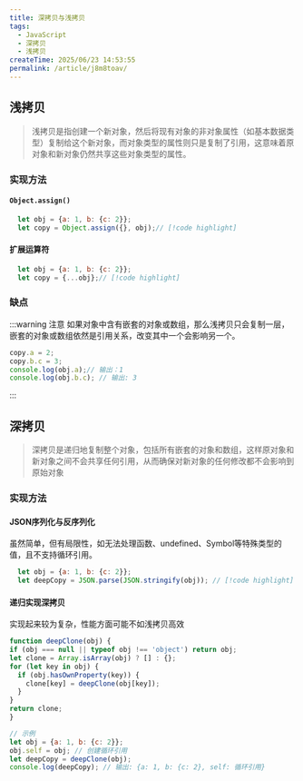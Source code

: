 ```yaml
---
title: 深拷贝与浅拷贝
tags:
  - JavaScript
  - 深拷贝
  - 浅拷贝
createTime: 2025/06/23 14:53:55
permalink: /article/j8m8toav/
---
```

## 浅拷贝

>浅拷贝是指创建一个新对象，然后将现有对象的非对象属性（如基本数据类型）复制给这个新对象，而对象类型的属性则只是复制了引用，这意味着原对象和新对象仍然共享这些对象类型的属性。

### 实现方法
#### `Object.assign()`
```js
  let obj = {a: 1, b: {c: 2}};
  let copy = Object.assign({}, obj);// [!code highlight]
```
#### 扩展运算符

```js
  let obj = {a: 1, b: {c: 2}};
  let copy = {...obj};// [!code highlight]
```

### 缺点

:::warning 注意
如果对象中含有嵌套的对象或数组，那么浅拷贝只会复制一层，嵌套的对象或数组依然是引用关系，改变其中一个会影响另一个。
```js
copy.a = 2;
copy.b.c = 3;
console.log(obj.a);// 输出：1
console.log(obj.b.c); // 输出: 3
```
:::


## 深拷贝
>深拷贝是递归地复制整个对象，包括所有嵌套的对象和数组，这样原对象和新对象之间不会共享任何引用，从而确保对新对象的任何修改都不会影响到原始对象

### 实现方法

#### JSON序列化与反序列化
  虽然简单，但有局限性，如无法处理函数、undefined、Symbol等特殊类型的值，且不支持循环引用。
```js
  let obj = {a: 1, b: {c: 2}};
  let deepCopy = JSON.parse(JSON.stringify(obj)); // [!code highlight]
```

#### 递归实现深拷贝
  实现起来较为复杂，性能方面可能不如浅拷贝高效
  ```js
  function deepClone(obj) {
  if (obj === null || typeof obj !== 'object') return obj;
  let clone = Array.isArray(obj) ? [] : {};
  for (let key in obj) {
    if (obj.hasOwnProperty(key)) {
      clone[key] = deepClone(obj[key]);
    }
  }
  return clone;
}

// 示例
let obj = {a: 1, b: {c: 2}};
obj.self = obj; // 创建循环引用
let deepCopy = deepClone(obj);
console.log(deepCopy); // 输出: {a: 1, b: {c: 2}, self: 循环引用}
  ```
